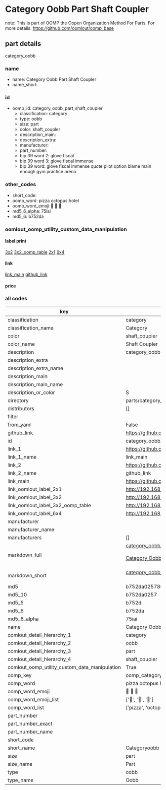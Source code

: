 # Category Oobb Part Shaft Coupler  

note: This is part of OOMP the Oopen Organization Method For Parts. For more details: https://github.com/oomlout/oomp_base

##  part details



category_oobb

### name
* name: Category Oobb Part Shaft Coupler
* name_short: 
### id
* oomp_id: category_oobb_part_shaft_coupler
  * classification: category
  * type: oobb
  * size: part
  * color: shaft_coupler
  * description_main: 
  * description_extra: 
  * manufacturer: 
  * part_number: 
  * bip 39 word 2: glove fiscal
  * bip 39 word 3: glove fiscal immense
  * bip 39 word: glove fiscal immense quote pilot option blame main enough gym practice arena

### other_codes
* short_code: 
* oomp_word: pizza octopus hotel
* oomp_word_emoji :pizza: :octopus: :hotel:
* md5_6_alpha: 75iai
* md5_6: b752da






### oomlout_oomp_utility_custom_data_manipulation
#### label print
[3x2](http://192.168.1.245:1112/?label=oomp%2075iai)
[3x2_oomp_table](http://192.168.1.107:1112/?label=oomp%2075iai)
[2x1](http://192.168.1.242:1112/?label=oomp%2075iai)
[6x4](http://192.168.1.55:1112/?label=oomp%2075iai)    

#### link

[link_main](https://github.com/oomlout/oomlout_oomp_current_version_messy/tree/main/parts/category_oobb_part_shaft_coupler) [github_link](https://github.com/oomlout/oomlout_oomp_part_src/tree/main/parts/category_oobb_part_shaft_coupler)                             

#### price







### all codes 
| key | value |  
| --- | --- |  
| classification | category |  
| classification_name | Category |  
| color | shaft_coupler |  
| color_name | Shaft Coupler |  
| description | category_oobb |  
| description_extra |  |  
| description_extra_name |  |  
| description_main |  |  
| description_main_name |  |  
| description_or_color | S  |  
| directory | parts/category_oobb_part_shaft_coupler |  
| distributors | [] |  
| filter |  |  
| from_yaml | False |  
| github_link | https://github.com/oomlout/oomlout_oomp_part_src/tree/main/parts/category_oobb_part_shaft_coupler |  
| id | category_oobb_part_shaft_coupler |  
| link_1 | https://github.com/oomlout/oomlout_oomp_current_version_messy/tree/main/parts/category_oobb_part_shaft_coupler |  
| link_1_name | link_main |  
| link_2 | https://github.com/oomlout/oomlout_oomp_part_src/tree/main/parts/category_oobb_part_shaft_coupler |  
| link_2_name | github_link |  
| link_main | https://github.com/oomlout/oomlout_oomp_current_version_messy/tree/main/parts/category_oobb_part_shaft_coupler |  
| link_oomlout_label_2x1 | http://192.168.1.242:1112/?label=oomp%2075iai |  
| link_oomlout_label_3x2 | http://192.168.1.245:1112/?label=oomp%2075iai |  
| link_oomlout_label_3x2_oomp_table | http://192.168.1.107:1112/?label=oomp%2075iai |  
| link_oomlout_label_6x4 | http://192.168.1.55:1112/?label=oomp%2075iai |  
| manufacturer |  |  
| manufacturer_name |  |  
| manufacturers | [] |  
| markdown_full | [category_oobb_part_shaft_coupler](https://github.com/oomlout/oomlout_oomp_current_version_messy/tree/main/parts/category_oobb_part_shaft_coupler)<br>[](https://github.com/oomlout/oomlout_oomp_current_version_messy/tree/main/parts/category_oobb_part_shaft_coupler)<br>[Category Oobb Part Shaft Coupler](https://github.com/oomlout/oomlout_oomp_current_version_messy/tree/main/parts/category_oobb_part_shaft_coupler)<br><br> |  
| markdown_short | [category_oobb_part_shaft_coupler](https://github.com/oomlout/oomlout_oomp_current_version_messy/tree/main/parts/category_oobb_part_shaft_coupler)<br><br> |  
| md5 | b752da02578642e66ed27b00e315e31d |  
| md5_10 | b752da0257 |  
| md5_5 | b752d |  
| md5_6 | b752da |  
| md5_6_alpha | 75iai |  
| name | Category Oobb Part Shaft Coupler |  
| oomlout_detail_hierarchy_1 | category |  
| oomlout_detail_hierarchy_2 | oobb |  
| oomlout_detail_hierarchy_3 | part |  
| oomlout_detail_hierarchy_4 | shaft_coupler |  
| oomlout_oomp_utility_custom_data_manipulation | True |  
| oomp_key | oomp_category_oobb_part_shaft_coupler |  
| oomp_word | pizza octopus hotel |  
| oomp_word_emoji | :pizza: :octopus: :hotel: |  
| oomp_word_emoji_list | [':pizza:', ':octopus:', ':hotel:'] |  
| oomp_word_list | ['pizza', 'octopus', 'hotel'] |  
| part_number |  |  
| part_number_exact |  |  
| part_number_name |  |  
| short_code |  |  
| short_name | Categoryoobb |  
| size | part |  
| size_name | Part |  
| type | oobb |  
| type_name | Oobb |  
